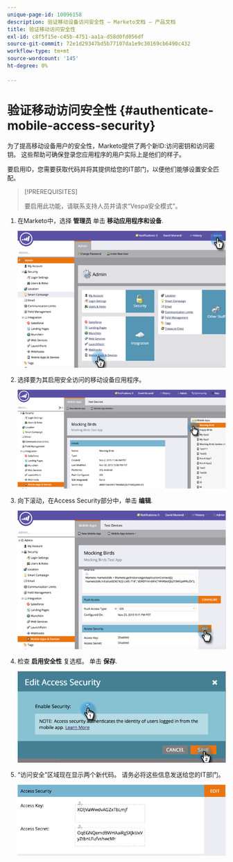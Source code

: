 ```yaml
---
unique-page-id: 10096158
description: 验证移动设备访问安全性 — Marketo文档 — 产品文档
title: 验证移动访问安全性
exl-id: c8f5f15e-c45b-4751-aa1a-d58d0fd056df
source-git-commit: 72e1d29347bd5b77107da1e9c30169cb6490c432
workflow-type: tm+mt
source-wordcount: '145'
ht-degree: 0%

---
```


# 验证移动访问安全性 {#authenticate-mobile-access-security}

为了提高移动设备用户的安全性，Marketo提供了两个新ID:访问密钥和访问密钥。 这些帮助可确保登录您应用程序的用户实际上是他们的样子。

要启用ID，您需要获取代码并将其提供给您的IT部门，以便他们能够设置安全匹配。

>[!PREREQUISITES]
>
>要启用此功能，请联系支持人员并请求“Vespa安全模式”。

1. 在Marketo中，选择 **管理员** 单击 **移动应用程序和设备**.

   ![](assets/image2015-12-1-14-3a36-3a30.png)

1. 选择要为其启用安全访问的移动设备应用程序。

   ![](assets/image2015-12-2-10-3a18-3a6.png)

1. 向下滚动，在Access Security部分中，单击 **编辑**.

   ![](assets/image2015-12-1-14-3a41-3a37.png)

1. 检查 **启用安全性** 复选框。 单击 **保存**.

   ![](assets/image2015-12-1-14-3a54-3a0.png)

1. “访问安全”区域现在显示两个新代码。 请务必将这些信息发送给您的IT部门。

   ![](assets/image2015-12-1-14-3a57-3a34.png)
